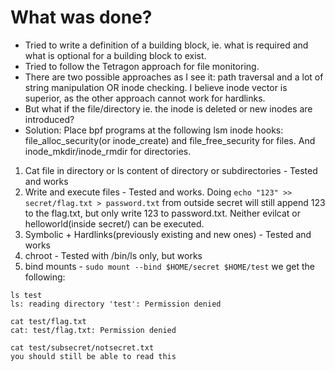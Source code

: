 # What was done?
* Tried to write a definition of a building block, ie. what is required and what is optional for a building block to exist.
* Tried to follow the Tetragon approach for file monitoring.
* There are two possible approaches as I see it: path traversal and a lot of string manipulation OR inode checking. I believe inode vector is superior, as the other approach cannot work for hardlinks. 
* But what if the file/directory ie. the inode is deleted or new inodes are introduced?
* Solution: Place bpf programs at the following lsm inode hooks: file_alloc_security(or inode_create) and file_free_security for files. And inode_mkdir/inode_rmdir for directories. 

1. Cat file in directory or ls content of directory or subdirectories - Tested and works
2. Write and execute files - Tested and works. Doing ```echo "123" >> secret/flag.txt > password.txt``` from outside secret will still append 123 to the flag.txt, but only write 123 to password.txt. Neither evilcat or helloworld(inside secret/) can be executed. 
3. Symbolic + Hardlinks(previously existing and new ones) - Tested and works
4. chroot - Tested with /bin/ls only, but works
5. bind mounts - ```sudo mount --bind $HOME/secret $HOME/test``` we get the following:
```
ls test                   
ls: reading directory 'test': Permission denied
```
```
cat test/flag.txt  
cat: test/flag.txt: Permission denied
```
```
cat test/subsecret/notsecret.txt          
you should still be able to read this
```